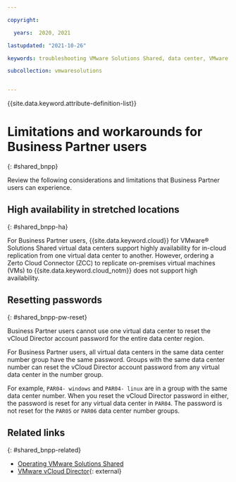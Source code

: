 ```yaml
---

copyright:

  years:  2020, 2021

lastupdated: "2021-10-26"

keywords: troubleshooting VMware Solutions Shared, data center, VMware Solutions Shared data centers, Business Partners

subcollection: vmwaresolutions


---
```


{{site.data.keyword.attribute-definition-list}}

# Limitations and workarounds for Business Partner users
{: #shared_bnpp}

Review the following considerations and limitations that Business Partner users can experience.

## High availability in stretched locations
{: #shared_bnpp-ha}

For Business Partner users, {{site.data.keyword.cloud}} for VMware® Solutions Shared virtual data centers support highly availability for in-cloud replication from one virtual data center to another. However, ordering a Zerto Cloud Connector (ZCC) to replicate on-premises virtual machines (VMs) to {{site.data.keyword.cloud_notm}} does not support high availability.

## Resetting passwords
{: #shared_bnpp-pw-reset}

Business Partner users cannot use one virtual data center to reset the vCloud Director account password for the entire data center region.

For Business Partner users, all virtual data centers in the same data center number group have the same password. Groups with the same data center number can reset the vCloud Director account password from any virtual data center in the number group.

For example, ``PAR04- windows`` and ``PAR04- linux`` are in a group with the same data center number. When you reset the vCloud Director password in either, the password is reset for any virtual data center in ``PAR04``. The password is not reset for the ``PAR05`` or ``PAR06`` data center number groups.

## Related links
{: #shared_bnpp-related}

* [Operating VMware Solutions Shared](/docs/vmwaresolutions?topic=vmwaresolutions-shared_vcd-ops-guide)
* [VMware vCloud Director](https://www.vmware.com/ca/products/vcloud-director.html){: external}

